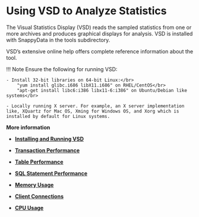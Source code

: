 #  Using VSD to Analyze Statistics


The Visual Statistics Display (VSD) reads the sampled statistics from one or more archives and produces graphical displays for analysis. VSD is installed with SnappyData in the <span class="ph filepath">tools</span> subdirectory.

VSD’s extensive online help offers complete reference information about the tool. 

!!! Note
	Ensure the following for running VSD:

	- Install 32-bit libraries on 64-bit Linux:</br>
		"yum install glibc.i686 libX11.i686" on RHEL/CentOS</br>
		"apt-get install libc6:i386 libx11-6:i386" on Ubuntu/Debian like systems</br>

	- Locally running X server. For example, an X server implementation like, XQuartz for Mac OS, Xming for Windows OS, and Xorg which is installed by default for Linux systems.

**More information**

-   **[Installing and Running VSD](running_vsd.md)**

-   **[Transaction Performance](vsd_transactions.md)**

-   **[Table Performance](vsd_tables.md)**

-   **[SQL Statement Performance](vsd_statements.md)**

-   **[Memory Usage](vsd_memory.md)**

-   **[Client Connections](vsd-connection-stats.md)**

-   **[CPU Usage](vsd_cpu.md)**


